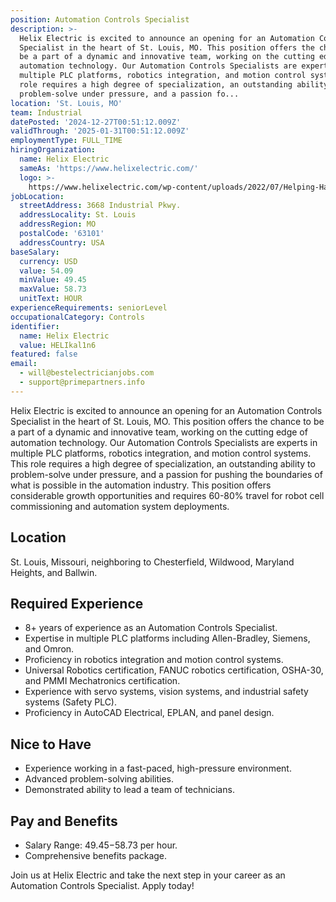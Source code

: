 ```yaml
---
position: Automation Controls Specialist
description: >-
  Helix Electric is excited to announce an opening for an Automation Controls
  Specialist in the heart of St. Louis, MO. This position offers the chance to
  be a part of a dynamic and innovative team, working on the cutting edge of
  automation technology. Our Automation Controls Specialists are experts in
  multiple PLC platforms, robotics integration, and motion control systems. This
  role requires a high degree of specialization, an outstanding ability to
  problem-solve under pressure, and a passion fo...
location: 'St. Louis, MO'
team: Industrial
datePosted: '2024-12-27T00:51:12.009Z'
validThrough: '2025-01-31T00:51:12.009Z'
employmentType: FULL_TIME
hiringOrganization:
  name: Helix Electric
  sameAs: 'https://www.helixelectric.com/'
  logo: >-
    https://www.helixelectric.com/wp-content/uploads/2022/07/Helping-Hands-Logo_Blue-e1656694113799.jpg
jobLocation:
  streetAddress: 3668 Industrial Pkwy.
  addressLocality: St. Louis
  addressRegion: MO
  postalCode: '63101'
  addressCountry: USA
baseSalary:
  currency: USD
  value: 54.09
  minValue: 49.45
  maxValue: 58.73
  unitText: HOUR
experienceRequirements: seniorLevel
occupationalCategory: Controls
identifier:
  name: Helix Electric
  value: HELIkal1n6
featured: false
email:
  - will@bestelectricianjobs.com
  - support@primepartners.info
---
```




Helix Electric is excited to announce an opening for an Automation Controls Specialist in the heart of St. Louis, MO. This position offers the chance to be a part of a dynamic and innovative team, working on the cutting edge of automation technology. Our Automation Controls Specialists are experts in multiple PLC platforms, robotics integration, and motion control systems. This role requires a high degree of specialization, an outstanding ability to problem-solve under pressure, and a passion for pushing the boundaries of what is possible in the automation industry. This position offers considerable growth opportunities and requires 60-80% travel for robot cell commissioning and automation system deployments.

## Location

St. Louis, Missouri, neighboring to Chesterfield, Wildwood, Maryland Heights, and Ballwin.

## Required Experience

- 8+ years of experience as an Automation Controls Specialist.
- Expertise in multiple PLC platforms including Allen-Bradley, Siemens, and Omron.
- Proficiency in robotics integration and motion control systems.
- Universal Robotics certification, FANUC robotics certification, OSHA-30, and PMMI Mechatronics certification.
- Experience with servo systems, vision systems, and industrial safety systems (Safety PLC).
- Proficiency in AutoCAD Electrical, EPLAN, and panel design.

## Nice to Have

- Experience working in a fast-paced, high-pressure environment.
- Advanced problem-solving abilities.
- Demonstrated ability to lead a team of technicians.

## Pay and Benefits

- Salary Range: $49.45-$58.73 per hour.
- Comprehensive benefits package.

Join us at Helix Electric and take the next step in your career as an Automation Controls Specialist. Apply today!
